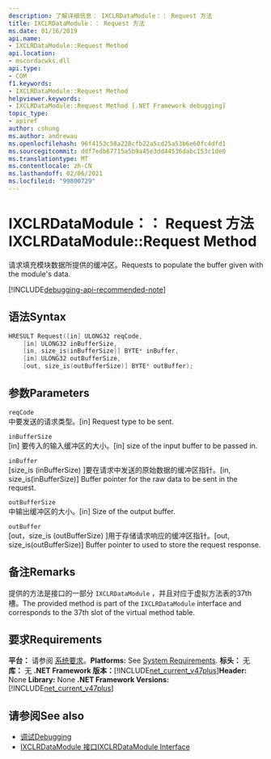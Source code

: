 ```yaml
---
description: 了解详细信息： IXCLRDataModule：： Request 方法
title: IXCLRDataModule：： Request 方法
ms.date: 01/16/2019
api.name:
- IXCLRDataModule::Request Method
api.location:
- mscordacwks.dll
api.type:
- COM
f1.keywords:
- IXCLRDataModule::Request Method
helpviewer.keywords:
- IXCLRDataModule::Request Method [.NET Framework debugging]
topic_type:
- apiref
author: cshung
ms.author: andrewau
ms.openlocfilehash: 96f4153c58a228cfb22a5cd25a53b6e60fc4dfd1
ms.sourcegitcommit: ddf7edb67715a5b9a45e3dd44536dabc153c1de0
ms.translationtype: MT
ms.contentlocale: zh-CN
ms.lasthandoff: 02/06/2021
ms.locfileid: "99800729"
---
```

# <a name="ixclrdatamodulerequest-method"></a><span data-ttu-id="b7d4a-103">IXCLRDataModule：： Request 方法</span><span class="sxs-lookup"><span data-stu-id="b7d4a-103">IXCLRDataModule::Request Method</span></span>

<span data-ttu-id="b7d4a-104">请求填充模块数据所提供的缓冲区。</span><span class="sxs-lookup"><span data-stu-id="b7d4a-104">Requests to populate the buffer given with the module's data.</span></span>

[!INCLUDE[debugging-api-recommended-note](../../../../includes/debugging-api-recommended-note.md)]

## <a name="syntax"></a><span data-ttu-id="b7d4a-105">语法</span><span class="sxs-lookup"><span data-stu-id="b7d4a-105">Syntax</span></span>

```cpp
HRESULT Request([in] ULONG32 reqCode,
    [in] ULONG32 inBufferSize,
    [in, size_is(inBufferSize)] BYTE* inBuffer,
    [in] ULONG32 outBufferSize,
    [out, size_is(outBufferSize)] BYTE* outBuffer);
```

## <a name="parameters"></a><span data-ttu-id="b7d4a-106">参数</span><span class="sxs-lookup"><span data-stu-id="b7d4a-106">Parameters</span></span>

`reqCode`\
<span data-ttu-id="b7d4a-107">中要发送的请求类型。</span><span class="sxs-lookup"><span data-stu-id="b7d4a-107">[in] Request type to be sent.</span></span>

`inBufferSize`\
<span data-ttu-id="b7d4a-108">[in] 要传入的输入缓冲区的大小。</span><span class="sxs-lookup"><span data-stu-id="b7d4a-108">[in] size of the input buffer to be passed in.</span></span>

`inBuffer`\
<span data-ttu-id="b7d4a-109">[size_is (inBufferSize) ]要在请求中发送的原始数据的缓冲区指针。</span><span class="sxs-lookup"><span data-stu-id="b7d4a-109">[in, size_is(inBufferSize)] Buffer pointer for the raw data to be sent in the request.</span></span>

`outBufferSize`\
<span data-ttu-id="b7d4a-110">中输出缓冲区的大小。</span><span class="sxs-lookup"><span data-stu-id="b7d4a-110">[in] Size of the output buffer.</span></span>

`outBuffer`\
<span data-ttu-id="b7d4a-111">[out，size_is (outBufferSize) ]用于存储请求响应的缓冲区指针。</span><span class="sxs-lookup"><span data-stu-id="b7d4a-111">[out, size_is(outBufferSize)] Buffer pointer to used to store the request response.</span></span>

## <a name="remarks"></a><span data-ttu-id="b7d4a-112">备注</span><span class="sxs-lookup"><span data-stu-id="b7d4a-112">Remarks</span></span>

<span data-ttu-id="b7d4a-113">提供的方法是接口的一部分 `IXCLRDataModule` ，并且对应于虚拟方法表的37th 槽。</span><span class="sxs-lookup"><span data-stu-id="b7d4a-113">The provided method is part of the `IXCLRDataModule` interface and corresponds to the 37th slot of the virtual method table.</span></span>

## <a name="requirements"></a><span data-ttu-id="b7d4a-114">要求</span><span class="sxs-lookup"><span data-stu-id="b7d4a-114">Requirements</span></span>

<span data-ttu-id="b7d4a-115">**平台：** 请参阅 [系统要求](../../get-started/system-requirements.md)。</span><span class="sxs-lookup"><span data-stu-id="b7d4a-115">**Platforms:** See [System Requirements](../../get-started/system-requirements.md).</span></span>
<span data-ttu-id="b7d4a-116">**标头：** 无 **库：** 无 **.NET Framework 版本：**[!INCLUDE[net_current_v47plus](../../../../includes/net-current-v47plus.md)]</span><span class="sxs-lookup"><span data-stu-id="b7d4a-116">**Header:** None **Library:** None **.NET Framework Versions:** [!INCLUDE[net_current_v47plus](../../../../includes/net-current-v47plus.md)]</span></span>

## <a name="see-also"></a><span data-ttu-id="b7d4a-117">请参阅</span><span class="sxs-lookup"><span data-stu-id="b7d4a-117">See also</span></span>

- [<span data-ttu-id="b7d4a-118">调试</span><span class="sxs-lookup"><span data-stu-id="b7d4a-118">Debugging</span></span>](index.md)
- [<span data-ttu-id="b7d4a-119">IXCLRDataModule 接口</span><span class="sxs-lookup"><span data-stu-id="b7d4a-119">IXCLRDataModule Interface</span></span>](ixclrdatamodule-interface.md)
